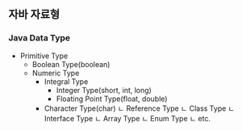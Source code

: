 ## 자바 자료형

### Java Data Type
- Primitive Type
    - Boolean Type(boolean)
    - Numeric Type
        - Integral Type
            - Integer Type(short, int, long)
            - Floating Point Type(float, double)
        - Character Type(char)
ㄴ Reference Type
    ㄴ Class Type
    ㄴ Interface Type
    ㄴ Array Type
    ㄴ Enum Type
    ㄴ etc.

